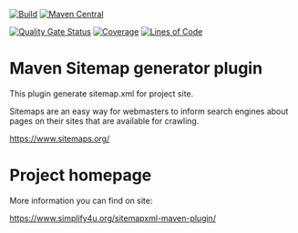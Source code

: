 [![Build](https://github.com/s4u/sitemapxml-maven-plugin/workflows/Build/badge.svg)](https://github.com/s4u/sitemapxml-maven-plugin/actions?query=workflow%3ABuild)
[![Maven Central](https://maven-badges.herokuapp.com/maven-central/org.simplify4u.plugins/sitemapxml-maven-plugin/badge.svg)](https://maven-badges.herokuapp.com/maven-central/org.simplify4u.plugins/sitemapxml-maven-plugin)

[![Quality Gate Status](https://sonarcloud.io/api/project_badges/measure?project=org.simplify4u.plugins%3Asitemapxml-maven-plugin&metric=alert_status)](https://sonarcloud.io/dashboard?id=org.simplify4u.plugins%3Asitemapxml-maven-plugin)
[![Coverage](https://sonarcloud.io/api/project_badges/measure?project=org.simplify4u.plugins%3Asitemapxml-maven-plugin&metric=coverage)](https://sonarcloud.io/dashboard?id=org.simplify4u.plugins%3Asitemapxml-maven-plugin)
[![Lines of Code](https://sonarcloud.io/api/project_badges/measure?project=org.simplify4u.plugins%3Asitemapxml-maven-plugin&metric=ncloc)](https://sonarcloud.io/dashboard?id=org.simplify4u.plugins%3Asitemapxml-maven-plugin)
# Maven Sitemap generator plugin

This plugin generate sitemap.xml for project site.

Sitemaps are an easy way for webmasters to inform search engines about pages on their sites
that are available for crawling.

https://www.sitemaps.org/


# Project homepage

More information you can find on site:

https://www.simplify4u.org/sitemapxml-maven-plugin/

